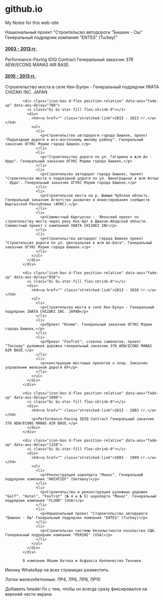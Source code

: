 # github.io  

My Notes for this web-site

<p>Национальный проект "Строительсво автодороги "Бишкек - Ош" Генеральный подрядчик компания "ENTES" (Turkey)"</p>

<h4><a href="" class="stretched-link">2003 - 2013 гг.</a></h4>
<p>Performance-Paving IDIQ Contract Генеральный заказчик 376 AEW/ECONS MANAS AIR BASE.</p>

<h4><a href="" class="stretched-link">2010 - 2013 гг.</a></h4>
<p>Строительство моста в селе Кен-Булун - Генеральный подрядчик IWATA CHIZAKI INC. JAPAN</p>

            
            <div class="icon-box d-flex position-relative" data-aos="fade-up" data-aos-delay="700">
              <i class="bi bi-star-fill flex-shrink-0"></i>
              <div>
                <h4><a href="" class="stretched-link">2015 - 2013 гг.</a></h4>
                <ul>
                  <li>
                    <p>Строительство автодороги города Бишкек, проект "Подъездные дороги к юго-восточному жилому району". Генеральный заказчик ОГУКС Мэрии города Бишкек.</p>
                  </li>
                  <li>
                    <p>"Строительство дороги по ул. Гагарина в ж/м Ак - Ордо". Генеральный заказчик ОГУКС Мэрии города Бишкек.</p>
                  </li>
                  <li>
                    <p>Строительсво автодорог города Бишкек, проект "Строительсво моста и подъездной дороги по ул. Виноградная в ж/м Алтын - Ордо". Генеральный заказчик ОГУКС Мэрии города Бишкек.</p>
                  </li>
                  <li>
                    <p>Строительсов моста на р. Шамши Чуйская область. Генеральный заказчик Агентство развития и инвестирования сообществ Кыргызской Республики (АРИС).</p>
                  </li>
                  <li>
                    <p>Совместный Кыргызско -  Японский проект по строительству моста через реку Кок-Арт в Джалал-Абадской области. Совместный проект с компанией IWATA CHIZAKI INC</p>
                  </li>
                  <li>
                    <p>Строительство автодорог города Бишкек проект "Строительсво дороги по ул. Центральная в ж/м Ак-Бата". Генеральный заказчик ОГУКС Мэрии города Бишкек.</p>
                  </li>
                </ul>
              </div>
            </div>

            <div class="icon-box d-flex position-relative" data-aos="fade-up" data-aos-delay="850">
              <i class="bi bi-star-fill flex-shrink-0"></i>
              <div>
                <h4><a href="" class="stretched-link">2013 - 2010 гг.</a></h4>
                <ul>
                  <li>
                    <p>Строительсво моста в селе Кен-Булун - Генеральный подрядчик IWATA CHIZAKI INC. JAPAN</p>
                  </li>
                  <li>
                    <p>Проект "Колмо". Генеральный заказчик ОГУКС Мэрии города Бишкек.</p>
                  </li>
                  <li>
                    <p>Проект "FoxTrot", стоянка самолетов, проект "Taxiway" рулежная дорожка генеральный заказчик 376 AEW/ECONS MANAS AIR BASE.</p>
                  </li>
                  <li>
                    <p>конструкции мостовых пролетов о опор. Заказчик управление железной дороги КР</p>
                  </li>
                </ul>
              </div>
            </div>

            <div class="icon-box d-flex position-relative" data-aos="fade-up" data-aos-delay="1000">
              <i class="bi bi-star-fill flex-shrink-0"></i>
              <div>
                <h4><a href="" class="stretched-link">2013 - 2003 гг.</a></h4>
                <p>Performance-Paving IDIQ Contract Генеральный заказчик 376 AEW/ECONS MANAS AIR BASE.</p>
              </div>
            </div>
            
            <div class="icon-box d-flex position-relative" data-aos="fade-up" data-aos-delay="1150">
              <i class="bi bi-star-fill flex-shrink-0"></i>
              <div>
                <h4><a href="" class="stretched-link">2003 - 1999 гг.</a></h4>
                <ul>
                  <li>
                    <p>Реконструкция аэропорта "Манас". Генеральный подрядчик компания "HOCHTIEF" (Germany)</p>
                  </li>
                  <li>
                    <p>Строительство и реконструкция рулежных дорожек "Golf", "Hotel", "FoxTrot" (№ 4 и № 5) аэропорта "Манас". Генеральный подрядчик компания "FLUOR" (USA)</p>
                  </li>
                  <li>
                    <p>Национальный проект "Стороительство автодороги "Бишкек - Ош" Генеральный подрядчик компания "ENTES" (Turkey)</p>
                  </li>
                  <li>
                    <p>Строительсво системы безопыстности посольство США. Генеральный подрядчик компания "PERINI" (USA)</p>
                  </li>
                </ul>
              </div>
            </div>

            О компании Объем Бетона и Асфальта Колличество Техники

Иконку WhatsApp на всех страницах разместить

Лотки железобетонные: ЛР4, ЛР6, ЛР8, ЛР10

Добавить header fix с тем, чтобы он всегда сразу фиксировался на верхней части экрана

        